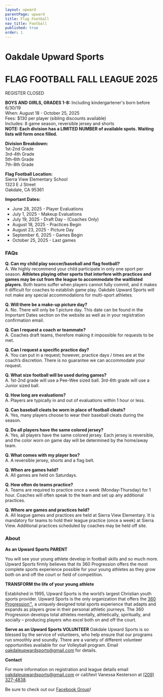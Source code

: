 ```yaml
---
layout: upward
parentPage: upward
title: Flag Football
nav_title: Football
published: true
order: 1
---
```


# Oakdale Upward Sports

# FLAG FOOTBALL FALL LEAGUE 2025

REGISTER CLOSED

**BOYS AND GIRLS, GRADES 1-8:** Including kindergartener's born before 6/30/19<br>
When: August 18 - October 25, 2025<br>
Fees: $130 per player (sibling discounts available)<br>
Includes: 8 game season, reversible jersey and shorts<br>
**NOTE: Each division has a LIMITED NUMBER of available spots. Waiting lists will form once filled.**

**Division Breakdown:**<br>
1st-2nd Grade<br>
3rd-4th Grade<br>
5th-6th Grade<br>
7th-8th Grade<br>

**Flag Football Location:**<br>
Sierra View Elementary School<br>
1323 E J Street<br>
Oakdale, CA 95361

**Important Dates:**

- June 28, 2025 - Player Evaluations
- July 1, 2025 - Makeup Evaluations
- July 19, 2025 - Draft Day - (Coaches Only)
- August 18, 2025 - Practices Begin
- August 23, 2025 - Picture Day
- September 6, 2025 - Games Begin
- October 25, 2025 - Last games

### FAQs

**Q. Can my child play soccer/baseball and flag football?**<br>
A. We highly recommend your child participate in only one sport per season. **Athletes playing other sports that interfere with practices and games may be cut from the league to accommodate the waitlisted players.** Both teams suffer when players cannot fully commit, and it makes it difficult for coaches to establish game play. Oakdale Upward Sports will not make any special accommodations for multi-sport athletes.

**Q. Will there be a make-up picture day?**<br>
A. No. There will only be 1 picture day. This date can be found in the Important Dates section on the website as well as in your registration confirmation email.

**Q. Can I request a coach or teammate?**<br>
A. Coaches draft teams, therefore making it impossible for requests to be met.

**Q. Can I request a specific practice day?**<br>
A. You can put in a request; however, practice days / times are at the coach’s discretion. There is no guarantee we can accommodate your request.

**Q. What size football will be used during games?**<br>
A. 1st-2nd grade will use a Pee-Wee sized ball. 3rd-6th grade will use a Junior sized ball.

**Q. How long are evaluations?**<br>
A. Players are typically in and out of evaluations within 1 hour or less.

**Q. Can baseball cleats be worn in place of football cleats?**<br>
A. Yes, many players choose to wear their baseball cleats during the season.

**Q. Do all players have the same colored jersey?**<br>
A. Yes, all players have the same colored jersey. Each jersey is reversible, and the color worn on game day will be determined by the home/away team.

**Q. What comes with my player box?**<br>
A. A reversible jersey, shorts and a flag belt.

**Q. When are games held?**<br>
A. All games are held on Saturdays.

**Q. How often do teams practice?**<br>
A. Teams are required to practice once a week (Monday-Thursday) for 1 hour. Coaches will often speak to the team and set up any additional practices.

**Q. Where are games and practices held?**<br>
A. All league games and practices are held at Sierra View Elementary. It is mandatory for teams to hold their league practice (once a week) at Sierra View. Additional practices scheduled by coaches may be held off site.

### About

**As an Upward Sports PARENT**

You will see your young athlete develop in football skills and so much more. Upward Sports firmly believes that its 360 Progression offers the most complete sports experience possible for your young athletes as they grow both on and off the court or field of competition.

**TRANSFORM the life of your young athlete**

Established in 1995, Upward Sports is the world’s largest Christian youth sports provider. Upward Sports is the only organization that offers the [360 Progression™](https://www.upward.org/about/360progression), a uniquely designed total sports experience that adapts and expands as players grow in their personal athletic journeys. The 360 Progression develops total athletes mentally, athletically, spiritually, and socially – producing players who excel both on and off the court.

**Serve as an Upward Sports VOLUNTEER**
Oakdale Upward Sports is so blessed by the service of volunteers, who help ensure that our programs run smoothly and soundly. There are a variety of different volunteer opportunities available for our Volleyball program. Email [oakdaleupwardsports@gmail.com](mailto:oakdaleupwardsports@gmail.com) for details.

**Contact**

For more information on registration and league details email [oakdaleupwardsports@gmail.com](mailto:oakdaleupwardsports@gmail.com) or call/text Vanessa Kesterson at [(209) 327-4838](tel:+12093274838).

Be sure to check out our [Facebook Group](https://www.facebook.com/groups/190504948346754/)!
